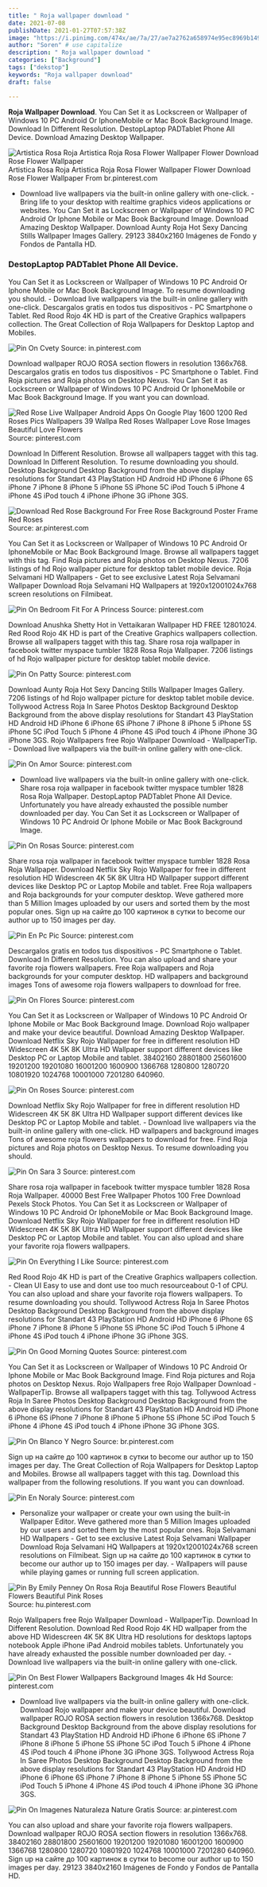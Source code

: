 ```yaml
---
title: " Roja wallpaper download "
date: 2021-07-08
publishDate: 2021-01-27T07:57:38Z
image: "https://i.pinimg.com/474x/ae/7a/27/ae7a2762a658974e95ec8969b1499671.jpg"
author: "Soren" # use capitalize
description: " Roja wallpaper download "
categories: ["Background"]
tags: ["dekstop"]
keywords: "Roja wallpaper download"
draft: false

---
```



**Roja Wallpaper Download**. You Can Set it as Lockscreen or Wallpaper of Windows 10 PC Android Or IphoneMobile or Mac Book Background Image. Download In Different Resolution. DestopLaptop PADTablet Phone All Device. Download Amazing Desktop Wallpaper.

![Artistica Rosa Roja Artistica Roja Rosa Flower Wallpaper Flower Download Rose Flower Wallpaper](https://i.pinimg.com/564x/5c/03/38/5c03381238c6333388c137e3714e8a5b.jpg "Artistica Rosa Roja Artistica Roja Rosa Flower Wallpaper Flower Download Rose Flower Wallpaper")
Artistica Rosa Roja Artistica Roja Rosa Flower Wallpaper Flower Download Rose Flower Wallpaper From br.pinterest.com


- Download live wallpapers via the built-in online gallery with one-click. - Bring life to your desktop with realtime graphics videos applications or websites. You Can Set it as Lockscreen or Wallpaper of Windows 10 PC Android Or Iphone Mobile or Mac Book Background Image. Download Amazing Desktop Wallpaper. Download Aunty Roja Hot Sexy Dancing Stills Wallpaper Images Gallery. 29123 3840x2160 Imágenes de Fondo y Fondos de Pantalla HD.

### DestopLaptop PADTablet Phone All Device.

You Can Set it as Lockscreen or Wallpaper of Windows 10 PC Android Or Iphone Mobile or Mac Book Background Image. To resume downloading you should. - Download live wallpapers via the built-in online gallery with one-click. Descargalos gratis en todos tus dispositivos - PC Smartphone o Tablet. Red Rood Rojo 4K HD is part of the Creative Graphics wallpapers collection. The Great Collection of Roja Wallpapers for Desktop Laptop and Mobiles.


![Pin On Cvety](https://i.pinimg.com/originals/f0/12/08/f0120860e6bec095f12e59129976a1f2.png "Pin On Cvety")
Source: in.pinterest.com

Download wallpaper ROJO ROSA section flowers in resolution 1366x768. Descargalos gratis en todos tus dispositivos - PC Smartphone o Tablet. Find Roja pictures and Roja photos on Desktop Nexus. You Can Set it as Lockscreen or Wallpaper of Windows 10 PC Android Or IphoneMobile or Mac Book Background Image. If you want you can download.

![Red Rose Live Wallpaper Android Apps On Google Play 1600 1200 Red Roses Pics Wallpapers 39 Wallpa Red Roses Wallpaper Love Rose Images Beautiful Love Flowers](https://i.pinimg.com/originals/25/d1/a3/25d1a3967750d97421a3cdcbe3c506a1.jpg "Red Rose Live Wallpaper Android Apps On Google Play 1600 1200 Red Roses Pics Wallpapers 39 Wallpa Red Roses Wallpaper Love Rose Images Beautiful Love Flowers")
Source: pinterest.com

Download In Different Resolution. Browse all wallpapers tagget with this tag. Download In Different Resolution. To resume downloading you should. Desktop Background Desktop Background from the above display resolutions for Standart 43 PlayStation HD Android HD iPhone 6 iPhone 6S iPhone 7 iPhone 8 iPhone 5 iPhone 5S iPhone 5C iPod Touch 5 iPhone 4 iPhone 4S iPod touch 4 iPhone iPhone 3G iPhone 3GS.

![Download Red Rose Background For Free Rose Background Poster Frame Red Roses](https://i.pinimg.com/736x/3a/6b/2d/3a6b2ddaac6ce5cf5b9f6b3fb651ce87.jpg "Download Red Rose Background For Free Rose Background Poster Frame Red Roses")
Source: ar.pinterest.com

You Can Set it as Lockscreen or Wallpaper of Windows 10 PC Android Or IphoneMobile or Mac Book Background Image. Browse all wallpapers tagget with this tag. Find Roja pictures and Roja photos on Desktop Nexus. 7206 listings of hd Rojo wallpaper picture for desktop tablet mobile device. Roja Selvamani HD Wallpapers - Get to see exclusive Latest Roja Selvamani Wallpaper Download Roja Selvamani HQ Wallpapers at 1920x12001024x768 screen resolutions on Filmibeat.

![Pin On Bedroom Fit For A Princess](https://i.pinimg.com/originals/ac/31/74/ac3174af77795cfab3ede555a090f293.jpg "Pin On Bedroom Fit For A Princess")
Source: pinterest.com

Download Anushka Shetty Hot in Vettaikaran Wallpaper HD FREE 12801024. Red Rood Rojo 4K HD is part of the Creative Graphics wallpapers collection. Browse all wallpapers tagget with this tag. Share rosa roja wallpaper in facebook twitter myspace tumbler 1828 Rosa Roja Wallpaper. 7206 listings of hd Rojo wallpaper picture for desktop tablet mobile device.

![Pin On Patty](https://i.pinimg.com/originals/e7/bc/85/e7bc856030ca3236aaa6b4bd4f24fe6e.gif "Pin On Patty")
Source: pinterest.com

Download Aunty Roja Hot Sexy Dancing Stills Wallpaper Images Gallery. 7206 listings of hd Rojo wallpaper picture for desktop tablet mobile device. Tollywood Actress Roja In Saree Photos Desktop Background Desktop Background from the above display resolutions for Standart 43 PlayStation HD Android HD iPhone 6 iPhone 6S iPhone 7 iPhone 8 iPhone 5 iPhone 5S iPhone 5C iPod Touch 5 iPhone 4 iPhone 4S iPod touch 4 iPhone iPhone 3G iPhone 3GS. Rojo Wallpapers free Rojo Wallpaper Download - WallpaperTip. - Download live wallpapers via the built-in online gallery with one-click.

![Pin On Amor](https://i.pinimg.com/736x/c5/44/05/c544057284f6231025ad0a1719d30a1c.jpg "Pin On Amor")
Source: pinterest.com

- Download live wallpapers via the built-in online gallery with one-click. Share rosa roja wallpaper in facebook twitter myspace tumbler 1828 Rosa Roja Wallpaper. DestopLaptop PADTablet Phone All Device. Unfortunately you have already exhausted the possible number downloaded per day. You Can Set it as Lockscreen or Wallpaper of Windows 10 PC Android Or Iphone Mobile or Mac Book Background Image.

![Pin On Rosas](https://i.pinimg.com/originals/ce/5a/34/ce5a3418ed5d287ca9d9983e2cc3d8bc.jpg "Pin On Rosas")
Source: pinterest.com

Share rosa roja wallpaper in facebook twitter myspace tumbler 1828 Rosa Roja Wallpaper. Download Netflix Sky Rojo Wallpaper for free in different resolution HD Widescreen 4K 5K 8K Ultra HD Wallpaper support different devices like Desktop PC or Laptop Mobile and tablet. Free Roja wallpapers and Roja backgrounds for your computer desktop. Weve gathered more than 5 Million Images uploaded by our users and sorted them by the most popular ones. Sign up на сайте до 100 картинок в сутки to become our author up to 150 images per day.

![Pin En Pc Pic](https://i.pinimg.com/736x/08/7a/de/087ade238232948e18161639394059e2.jpg "Pin En Pc Pic")
Source: pinterest.com

Descargalos gratis en todos tus dispositivos - PC Smartphone o Tablet. Download In Different Resolution. You can also upload and share your favorite roja flowers wallpapers. Free Roja wallpapers and Roja backgrounds for your computer desktop. HD wallpapers and background images Tons of awesome roja flowers wallpapers to download for free.

![Pin On Flores](https://i.pinimg.com/564x/fb/e8/93/fbe8935d37abedf4ca2ca5d6ae06b2da.jpg "Pin On Flores")
Source: pinterest.com

You Can Set it as Lockscreen or Wallpaper of Windows 10 PC Android Or Iphone Mobile or Mac Book Background Image. Download Rojo wallpaper and make your device beautiful. Download Amazing Desktop Wallpaper. Download Netflix Sky Rojo Wallpaper for free in different resolution HD Widescreen 4K 5K 8K Ultra HD Wallpaper support different devices like Desktop PC or Laptop Mobile and tablet. 38402160 28801800 25601600 19201200 19201080 16001200 1600900 1366768 1280800 1280720 10801920 1024768 10001000 7201280 640960.

![Pin On Roses](https://i.pinimg.com/originals/5e/d2/30/5ed230855e36f03c5939f3d7d75b9acf.jpg "Pin On Roses")
Source: pinterest.com

Download Netflix Sky Rojo Wallpaper for free in different resolution HD Widescreen 4K 5K 8K Ultra HD Wallpaper support different devices like Desktop PC or Laptop Mobile and tablet. - Download live wallpapers via the built-in online gallery with one-click. HD wallpapers and background images Tons of awesome roja flowers wallpapers to download for free. Find Roja pictures and Roja photos on Desktop Nexus. To resume downloading you should.

![Pin On Sara 3](https://i.pinimg.com/originals/48/8d/0c/488d0c9e9d9d9f88eaec4f4dd115d1d1.png "Pin On Sara 3")
Source: pinterest.com

Share rosa roja wallpaper in facebook twitter myspace tumbler 1828 Rosa Roja Wallpaper. 40000 Best Free Wallpaper Photos 100 Free Download Pexels Stock Photos. You Can Set it as Lockscreen or Wallpaper of Windows 10 PC Android Or IphoneMobile or Mac Book Background Image. Download Netflix Sky Rojo Wallpaper for free in different resolution HD Widescreen 4K 5K 8K Ultra HD Wallpaper support different devices like Desktop PC or Laptop Mobile and tablet. You can also upload and share your favorite roja flowers wallpapers.

![Pin On Everything I Like](https://i.pinimg.com/originals/f0/8e/d1/f08ed126358b4a8c74b4eb4dcbfe8037.gif "Pin On Everything I Like")
Source: pinterest.com

Red Rood Rojo 4K HD is part of the Creative Graphics wallpapers collection. - Clean UI Easy to use and dont use too much resourceabout 0-1 of CPU. You can also upload and share your favorite roja flowers wallpapers. To resume downloading you should. Tollywood Actress Roja In Saree Photos Desktop Background Desktop Background from the above display resolutions for Standart 43 PlayStation HD Android HD iPhone 6 iPhone 6S iPhone 7 iPhone 8 iPhone 5 iPhone 5S iPhone 5C iPod Touch 5 iPhone 4 iPhone 4S iPod touch 4 iPhone iPhone 3G iPhone 3GS.

![Pin On Good Morning Quotes](https://i.pinimg.com/736x/d7/54/fe/d754fe05c646ba7323540db57773a13d.jpg "Pin On Good Morning Quotes")
Source: pinterest.com

You Can Set it as Lockscreen or Wallpaper of Windows 10 PC Android Or Iphone Mobile or Mac Book Background Image. Find Roja pictures and Roja photos on Desktop Nexus. Rojo Wallpapers free Rojo Wallpaper Download - WallpaperTip. Browse all wallpapers tagget with this tag. Tollywood Actress Roja In Saree Photos Desktop Background Desktop Background from the above display resolutions for Standart 43 PlayStation HD Android HD iPhone 6 iPhone 6S iPhone 7 iPhone 8 iPhone 5 iPhone 5S iPhone 5C iPod Touch 5 iPhone 4 iPhone 4S iPod touch 4 iPhone iPhone 3G iPhone 3GS.

![Pin On Blanco Y Negro](https://i.pinimg.com/originals/d2/97/61/d29761dedfe73fa5bf90b9e5408094fc.jpg "Pin On Blanco Y Negro")
Source: br.pinterest.com

Sign up на сайте до 100 картинок в сутки to become our author up to 150 images per day. The Great Collection of Roja Wallpapers for Desktop Laptop and Mobiles. Browse all wallpapers tagget with this tag. Download this wallpaper from the following resolutions. If you want you can download.

![Pin En Noraly](https://i.pinimg.com/originals/6e/ae/61/6eae61801e1cc85a6ee48f1a8e69a212.jpg "Pin En Noraly")
Source: pinterest.com

- Personalize your wallpaper or create your own using the built-in Wallpaper Editor. Weve gathered more than 5 Million Images uploaded by our users and sorted them by the most popular ones. Roja Selvamani HD Wallpapers - Get to see exclusive Latest Roja Selvamani Wallpaper Download Roja Selvamani HQ Wallpapers at 1920x12001024x768 screen resolutions on Filmibeat. Sign up на сайте до 100 картинок в сутки to become our author up to 150 images per day. - Wallpapers will pause while playing games or running full screen application.

![Pin By Emily Penney On Rosa Roja Beautiful Rose Flowers Beautiful Flowers Beautiful Pink Roses](https://i.pinimg.com/originals/de/74/5c/de745cddbb6f348d250e2a303dcdff61.jpg "Pin By Emily Penney On Rosa Roja Beautiful Rose Flowers Beautiful Flowers Beautiful Pink Roses")
Source: hu.pinterest.com

Rojo Wallpapers free Rojo Wallpaper Download - WallpaperTip. Download In Different Resolution. Download Red Rood Rojo 4K HD wallpaper from the above HD Widescreen 4K 5K 8K Ultra HD resolutions for desktops laptops notebook Apple iPhone iPad Android mobiles tablets. Unfortunately you have already exhausted the possible number downloaded per day. - Download live wallpapers via the built-in online gallery with one-click.

![Pin On Best Flower Wallpapers Background Images 4k Hd](https://i.pinimg.com/originals/d7/7a/ff/d77aff5f03939a1084367658aa278c9e.jpg "Pin On Best Flower Wallpapers Background Images 4k Hd")
Source: pinterest.com

- Download live wallpapers via the built-in online gallery with one-click. Download Rojo wallpaper and make your device beautiful. Download wallpaper ROJO ROSA section flowers in resolution 1366x768. Desktop Background Desktop Background from the above display resolutions for Standart 43 PlayStation HD Android HD iPhone 6 iPhone 6S iPhone 7 iPhone 8 iPhone 5 iPhone 5S iPhone 5C iPod Touch 5 iPhone 4 iPhone 4S iPod touch 4 iPhone iPhone 3G iPhone 3GS. Tollywood Actress Roja In Saree Photos Desktop Background Desktop Background from the above display resolutions for Standart 43 PlayStation HD Android HD iPhone 6 iPhone 6S iPhone 7 iPhone 8 iPhone 5 iPhone 5S iPhone 5C iPod Touch 5 iPhone 4 iPhone 4S iPod touch 4 iPhone iPhone 3G iPhone 3GS.

![Pin On Imagenes Naturaleza Nature Gratis](https://i.pinimg.com/474x/ae/7a/27/ae7a2762a658974e95ec8969b1499671.jpg "Pin On Imagenes Naturaleza Nature Gratis")
Source: ar.pinterest.com

You can also upload and share your favorite roja flowers wallpapers. Download wallpaper ROJO ROSA section flowers in resolution 1366x768. 38402160 28801800 25601600 19201200 19201080 16001200 1600900 1366768 1280800 1280720 10801920 1024768 10001000 7201280 640960. Sign up на сайте до 100 картинок в сутки to become our author up to 150 images per day. 29123 3840x2160 Imágenes de Fondo y Fondos de Pantalla HD.

